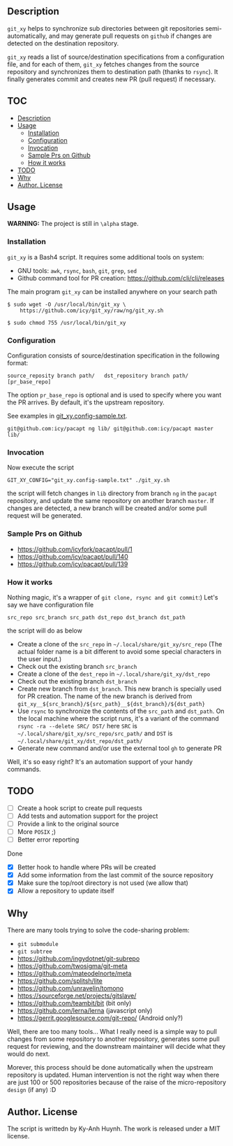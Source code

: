 ## Description

`git_xy` helps to synchronize sub directories between git repositories
semi-automatically, and may generate pull requests on `github` if
changes are detected on the destination repository.

`git_xy` reads a list of source/destination specifications from a
configuration file, and for each of them, `git_xy` fetches changes
from the source repository and synchronizes them to destination path
(thanks to `rsync`). It finally generates commit and creates new PR
(pull request) if necessary.

## TOC

* [Description](#description)
* [Usage](#usage)
  * [Installation](#installation)
  * [Configuration](#configuration)
  * [Invocation](#invocation)
  * [Sample Prs on Github](#saple-prs-on-github)
  * [How it works](#how-it-works)
* [TODO](#todo)
* [Why](#why)
* [Author. License](#author-license)

## Usage

**WARNING:** The project is still in `\alpha` stage.

### Installation

`git_xy` is a Bash4 script. It requires some additional tools on system:

* GNU tools: `awk`, `rsync`, `bash`, `git`, `grep`, `sed`
* Github command tool for PR creation: https://github.com/cli/cli/releases

The main program `git_xy` can be installed anywhere on your search path

```
$ sudo wget -O /usr/local/bin/git_xy \
    https://github.com/icy/git_xy/raw/ng/git_xy.sh

$ sudo chmod 755 /usr/local/bin/git_xy
```

### Configuration

Configuration consists of source/destination specification in the following
format:

```
source_reposity branch path/   dst_repository branch path/ [pr_base_repo]
```

The option `pr_base_repo` is optional and is used to specify where
you want the PR arrives. By default, it's the upstream repository.

See examples in [git_xy.config-sample.txt](git_xy.config-sample.txt).

```
git@github.com:icy/pacapt ng lib/ git@github.com:icy/pacapt master lib/
```

### Invocation

Now execute the script

```
GIT_XY_CONFIG="git_xy.config-sample.txt" ./git_xy.sh
```

the script will fetch changes in `lib` directory from branch `ng`
in the `pacapt` repository,
and update the same repository on another branch `master`.
If changes are detected, a new branch will be created and/or
some pull request will be generated.

### Sample Prs on Github

* https://github.com/icyfork/pacapt/pull/1
* https://github.com/icy/pacapt/pull/140
* https://github.com/icy/pacapt/pull/139

### How it works

Nothing magic, it's a wrapper of `git clone, rsync and git commit`:)
Let's say we have configuration file

```
src_repo src_branch src_path dst_repo dst_branch dst_path
```

the script will do as below

* Create a clone of the `src_repo` in `~/.local/share/git_xy/src_repo`
  (The actual folder name is a bit different to avoid some special characters
  in the user input.)
* Check out the existing branch `src_branch`
* Create a clone of the `dest_repo` in `~/.local/share/git_xy/dst_repo`
* Check out the existing branch `dst_branch`
* Create new branch from `dst_branch`. This new branch is specially used for PR creation.
  The name of the new branch is derived from `git_xy__${src_branch}/${src_path}__${dst_branch}/${dst_path}`
* Use `rsync` to synchronize the contents of the `src_path` and `dst_path`.
  On the local machine where the script runs, it's a variant of the command
  `rsync -ra --delete SRC/ DST/` here
  `SRC` is `~/.local/share/git_xy/src_repo/src_path/` and
  `DST` is `~/.local/share/git_xy/dst_repo/dst_path/`
* Generate new command and/or use the external tool `gh` to generate PR

Well, it's so easy right? It's an automation support of your handy commands.

## TODO

- [ ] Create a hook script to create pull requests
- [ ] Add tests and automation support for the project
- [ ] Provide a link to the original source
- [ ] More `POSIX` ;)
- [ ] Better error reporting

Done

- [x] Better hook to handle where PRs will be created
- [x] Add some information from the last commit of the source repository
- [x] Make sure the top/root directory is not used (we allow that)
- [x] Allow a repository to update itself

## Why

There are many tools trying to solve the code-sharing problem:

* `git submodule`
* `git subtree`
* https://github.com/ingydotnet/git-subrepo
* https://github.com/twosigma/git-meta
* https://github.com/mateodelnorte/meta
* https://github.com/splitsh/lite
* https://github.com/unravelin/tomono
* https://sourceforge.net/projects/gitslave/
* https://github.com/teambit/bit (bit only)
* https://github.com/lerna/lerna (javascript only)
* https://gerrit.googlesource.com/git-repo/ (Android only?)

Well, there are too many tools...
What I really need is a simple way to pull changes from some repository
to another repository, generates some pull request for reviewing,
and the downstream maintainer will decide what they would do next.

Morever, this process should be done automatically when the upstream
repository is updated. Human intervention is not the right way when
there are just 100 or 500 repositories because of the raise of the
micro-repository `design` (if any) :D

## Author. License

The script is writtedn by Ky-Anh Huynh.
The work is released under a MIT license.
